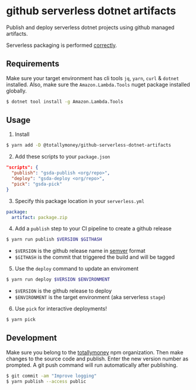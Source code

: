 # github serverless dotnet artifacts

Publish and deploy serverless dotnet projects using github managed artifacts.

Serverless packaging is performed [correctly](https://blair55.github.io/blog/serverless-package-done-right/).

## Requirements

Make sure your target environment has cli tools `jq`, `yarn`, `curl` & `dotnet` installed. Also, make sure the `Amazon.Lambda.Tools` nuget package installed globally.

```bash
$ dotnet tool install -g Amazon.Lambda.Tools
```

## Usage

1. Install

```bash
$ yarn add -D @totallymoney/github-serverless-dotnet-artifacts
```

2. Add these scripts to your `package.json`

```json
"scripts": {
  "publish": "gsda-publish <org/repo>",
  "deploy": "gsda-deploy <org/repo>",
  "pick": "gsda-pick"
}
```

3. Specify this package location in your `serverless.yml`

```yaml
package:
  artifact: package.zip
```

4. Add a `publish` step to your CI pipeline to create a github release

```bash
$ yarn run publish $VERSION $GITHASH
```

- `$VERSION` is the github release name in [semver](http://semver.org) format
- `$GITHASH` is the commit that triggered the build and will be tagged

5. Use the `deploy` command to update an enviroment

```bash
$ yarn run deploy $VERSION $ENVIRONMENT
```

- `$VERSION` is the github release to deploy
- `$ENVIRONMENT` is the target environment (aka serverless `stage`)

6. Use `pick` for interactive deployments!

```bash
$ yarn pick
```

## Development

Make sure you belong to the [totallymoney](https://www.npmjs.com/settings/totallymoney/packages) npm organization. Then make changes to the source code and publish. Enter the new version number as prompted. A git push command will run automatically after publishing.

```bash
$ git commit -am "Improve logging"
$ yarn publish --access public
```
